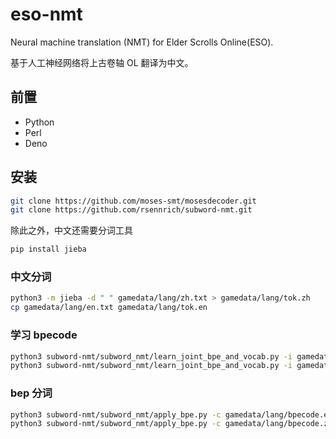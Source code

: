 # eso-nmt

Neural machine translation (NMT) for Elder Scrolls Online(ESO).

基于人工神经网络将上古卷轴 OL 翻译为中文。

## 前置

- Python
- Perl
- Deno

## 安装

```bash
git clone https://github.com/moses-smt/mosesdecoder.git
git clone https://github.com/rsennrich/subword-nmt.git
```

除此之外，中文还需要分词工具

```bash
pip install jieba
```

### 中文分词

```bash
python3 -m jieba -d " " gamedata/lang/zh.txt > gamedata/lang/tok.zh
cp gamedata/lang/en.txt gamedata/lang/tok.en
```

### 学习 bpecode

```bash
python3 subword-nmt/subword_nmt/learn_joint_bpe_and_vocab.py -i gamedata/lang/tok.en -o gamedata/lang/bpecode.en --write-vocabulary gamedata/lang/voc.en
python3 subword-nmt/subword_nmt/learn_joint_bpe_and_vocab.py -i gamedata/lang/tok.zh -o gamedata/lang/bpecode.zh --write-vocabulary gamedata/lang/voc.zh
```

### bep 分词

```bash
python3 subword-nmt/subword_nmt/apply_bpe.py -c gamedata/lang/bpecode.en < gamedata/lang/tok.en > gamedata/lang/bpe.en
python3 subword-nmt/subword_nmt/apply_bpe.py -c gamedata/lang/bpecode.zh < gamedata/lang/tok.zh > gamedata/lang/bpe.zh
```
